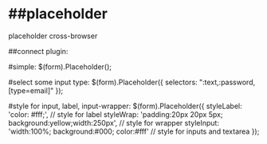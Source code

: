 ##placeholder
===========

placeholder cross-browser

##connect plugin:
<script src="//ajax.googleapis.com/ajax/libs/jquery/1.8.3/jquery.min.js"></script>
<script src="/placeholder/placeholder.min.js"></script>

#simple:
$(form).Placeholder();

#select some input type:
$(form).Placeholder({
    selectors: ":text,:password,[type=email]"
});

#style for input, label, input-wrapper:
$(form).Placeholder({
    styleLabel: 'color: #fff;', // style for label
    styleWrap: 'padding:20px 20px 5px; background:yellow;width:250px', // style for wrapper
    styleInput: 'width:100%; background:#000; color:#fff' // style for inputs and textarea
});
